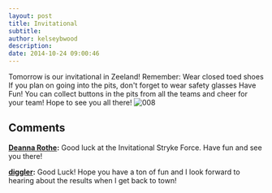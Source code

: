 ```yaml
---
layout: post
title: Invitational
subtitle:
author: kelseybwood
description:
date: 2014-10-24 09:00:46
---
```


Tomorrow is our invitational in Zeeland! Remember: Wear closed toed shoes If you plan on going into the pits, don't forget to wear safety glasses Have Fun! You can collect buttons in the pits from all the teams and cheer for your team! Hope to see you all there! ![008](/wp-content/uploads/2014/10-0081-300x200.jpg)

## Comments

**[Deanna Rothe](#3 "2014-10-24 18:45:08"):** Good luck at the Invitational Stryke Force. Have fun and see you there!

**[diggler](#4 "2014-10-24 19:50:06"):** Good Luck! Hope you have a ton of fun and I look forward to hearing about the results when I get back to town!
